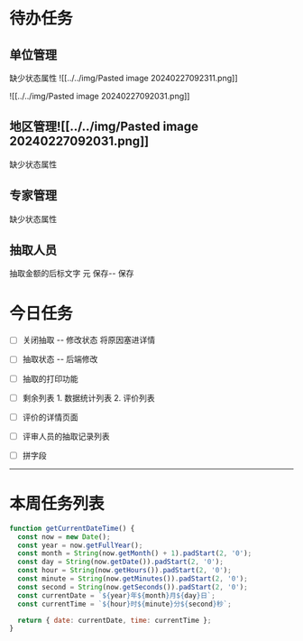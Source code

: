 # 待办任务

## 单位管理
缺少状态属性
![[../../img/Pasted image 20240227092311.png]]

![[../../img/Pasted image 20240227092031.png]]


## 地区管理![[../../img/Pasted image 20240227092031.png]]
缺少状态属性

## 专家管理
缺少状态属性



## 抽取人员
抽取金额的后标文字 元
保存-- 保存

# 今日任务
- [ ] 关闭抽取 -- 修改状态  将原因塞进详情
- [ ] 抽取状态 -- 后端修改
- [ ] 抽取的打印功能

- [ ] 剩余列表
      1. 数据统计列表
      2. 评价列表

- [ ] 评价的详情页面
- [ ] 评审人员的抽取记录列表
- [ ] 拼字段



------
# 本周任务列表



~~~js
function getCurrentDateTime() {
  const now = new Date();
  const year = now.getFullYear();
  const month = String(now.getMonth() + 1).padStart(2, '0');
  const day = String(now.getDate()).padStart(2, '0');
  const hour = String(now.getHours()).padStart(2, '0');
  const minute = String(now.getMinutes()).padStart(2, '0');
  const second = String(now.getSeconds()).padStart(2, '0');
  const currentDate = `${year}年${month}月${day}日`;
  const currentTime = `${hour}时${minute}分${second}秒`;

  return { date: currentDate, time: currentTime };
}
~~~